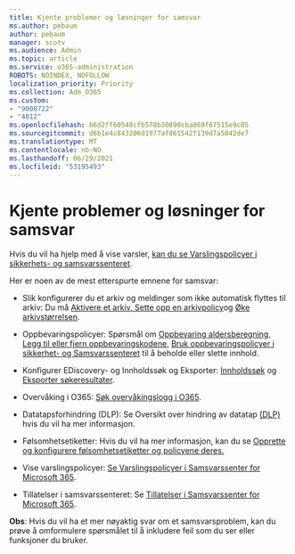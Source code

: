 ```yaml
---
title: Kjente problemer og løsninger for samsvar
ms.author: pebaum
author: pebaum
manager: scotv
ms.audience: Admin
ms.topic: article
ms.service: o365-administration
ROBOTS: NOINDEX, NOFOLLOW
localization_priority: Priority
ms.collection: Adm_O365
ms.custom:
- "9000722"
- "4812"
ms.openlocfilehash: b6d2ff60548cfb578b30890cba069f67515e9c05
ms.sourcegitcommit: d6b1e4c843206d1977af861542f139d7a5042de7
ms.translationtype: MT
ms.contentlocale: nb-NO
ms.lasthandoff: 06/29/2021
ms.locfileid: "53195493"
---
```

# <a name="compliance-common-issues-and-resolutions"></a>Kjente problemer og løsninger for samsvar

Hvis du vil ha hjelp med å vise varsler, [kan du se Varslingspolicyer i sikkerhets- og samsvarssenteret](/microsoft-365/compliance/alert-policies).

Her er noen av de mest etterspurte emnene for samsvar:

- Slik konfigurerer du et arkiv og meldinger som ikke automatisk flyttes til arkiv: Du må [Aktivere et arkiv, Sette opp en arkivpolicy](/microsoft-365/compliance/set-up-an-archive-and-deletion-policy-for-mailboxes)og [Øke arkivstørrelsen](/microsoft-365/compliance/enable-unlimited-archiving).

- Oppbevaringspolicyer: Spørsmål om [Oppbevaring aldersberegning](/exchange/security-and-compliance/messaging-records-management/retention-age), [Legg til eller fjern oppbevaringskodene](/exchange/security-and-compliance/messaging-records-management/add-or-remove-retention-tags), [Bruk oppbevaringspolicyer i sikkerhet- og Samsvarssenteret](/exchange/security-and-compliance/messaging-records-management/create-a-retention-policy) til å beholde eller slette innhold.

- Konfigurer EDiscovery- og Innholdssøk og Eksporter: [Innholdssøk](/microsoft-365/compliance/content-search) og [Eksporter søkeresultater](/microsoft-365/compliance/export-search-results).

- Overvåking i O365: [Søk overvåkingslogg i O365](/microsoft-365/compliance/search-the-audit-log-in-security-and-compliance).

- Datatapsforhindring (DLP): Se Oversikt over hindring av datatap [(DLP)](/microsoft-365/compliance/data-loss-prevention-policies) hvis du vil ha mer informasjon.
 
- Følsomhetsetiketter: Hvis du vil ha mer informasjon, kan du se [Opprette og konfigurere følsomhetsetiketter og policyene deres.](/microsoft-365/compliance/create-sensitivity-labels)

- Vise varslingspolicyer: [Se Varslingspolicyer i Samsvarssenter for Microsoft 365](/microsoft-365/compliance/alert-policies).

- Tillatelser i samsvarssenteret: Se [Tillatelser i Samsvarssenter for Microsoft 365](/microsoft-365/compliance/microsoft-365-compliance-center-permissions).

**Obs**: Hvis du vil ha et mer nøyaktig svar om et samsvarsproblem, kan du prøve å omformulere spørsmålet til å inkludere feil som du ser eller funksjoner du bruker.
